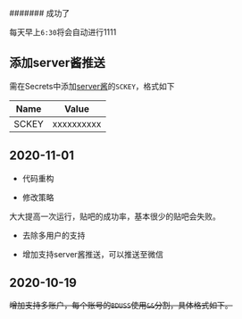 ####### 成功了

每天早上`6:30`将会自动进行1111

## 添加server酱推送

需在Secrets中添加[server酱](http://sc.ftqq.com/)的`SCKEY`，格式如下

Name | Value
-|-
SCKEY | xxxxxxxxxx

## 2020-11-01

+ 代码重构

+ 修改策略

大大提高一次运行，贴吧的成功率，基本很少的贴吧会失败。

+ 去除多用户的支持

+ 增加支持server酱推送，可以推送至微信

## 2020-10-19

~~增加支持多账户，每个账号的`BDUSS`使用`&&`分割，具体格式如下。~~
